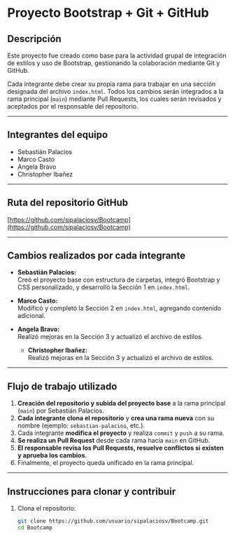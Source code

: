 # Proyecto Bootstrap + Git + GitHub

## Descripción

Este proyecto fue creado como base para la actividad grupal de integración de estilos y uso de Bootstrap, gestionando la colaboración mediante Git y GitHub.

Cada integrante debe crear su propia rama para trabajar en una sección designada del archivo `index.html`. Todos los cambios serán integrados a la rama principal (`main`) mediante Pull Requests, los cuales serán revisados y aceptados por el responsable del repositorio.

---

## Integrantes del equipo

- Sebastián Palacios
- Marco Casto
- Angela Bravo
- Christopher Ibañez

---

## Ruta del repositorio GitHub

[https://github.com/sipalaciosv/Bootcamp](https://github.com/sipalaciosv/Bootcamp)

---

## Cambios realizados por cada integrante

- **Sebastián Palacios:**  
  Creó el proyecto base con estructura de carpetas, integró Bootstrap y CSS personalizado, y desarrolló la Sección 1 en `index.html`.

- **Marco Casto:**  
  Modificó y completó la Sección 2 en `index.html`, agregando contenido adicional.

- **Angela Bravo:**  
  Realizó mejoras en la Sección 3 y actualizó el archivo de estilos.

  - **Christopher Ibañez:**  
  Realizó mejoras en la Sección 3 y actualizó el archivo de estilos.



---

## Flujo de trabajo utilizado

1. **Creación del repositorio y subida del proyecto base** a la rama principal (`main`) por Sebastián Palacios.
2. **Cada integrante clona el repositorio** y **crea una rama nueva** con su nombre (ejemplo: `sebastian-palacios`, etc.).
3. Cada integrante **modifica el proyecto** y realiza `commit` y `push` a su rama.
4. **Se realiza un Pull Request** desde cada rama hacia `main` en GitHub.
5. **El responsable revisa los Pull Requests, resuelve conflictos si existen y aprueba los cambios**.
6. Finalmente, el proyecto queda unificado en la rama principal.

---

## Instrucciones para clonar y contribuir

1. Clona el repositorio:

   ```bash
   git clone https://github.com/usuario/sipalaciosv/Bootcamp.git
   cd Bootcamp
